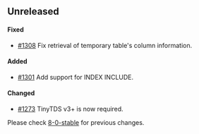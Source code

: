 ## Unreleased

#### Fixed

- [#1308](https://github.com/rails-sqlserver/activerecord-sqlserver-adapter/pull/1308) Fix retrieval of temporary table's column information.

#### Added

- [#1301](https://github.com/rails-sqlserver/activerecord-sqlserver-adapter/pull/1301) Add support for INDEX INCLUDE.

#### Changed

- [#1273](https://github.com/rails-sqlserver/activerecord-sqlserver-adapter/pull/1273) TinyTDS v3+ is now required.


Please check [8-0-stable](https://github.com/rails-sqlserver/activerecord-sqlserver-adapter/blob/8-0-stable/CHANGELOG.md) for previous changes.
